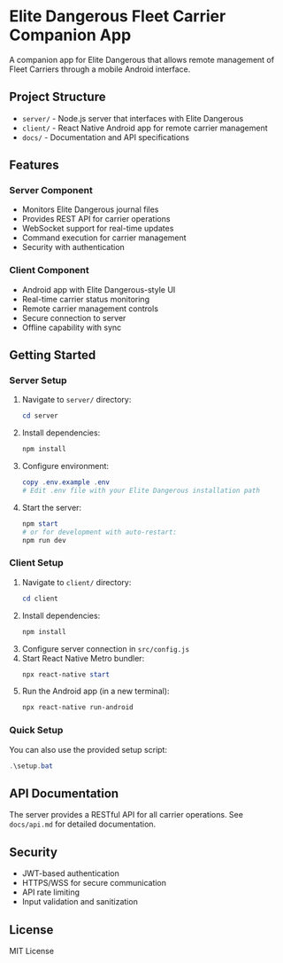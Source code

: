 # Elite Dangerous Fleet Carrier Companion App

A companion app for Elite Dangerous that allows remote management of Fleet Carriers through a mobile Android interface.

## Project Structure

- `server/` - Node.js server that interfaces with Elite Dangerous
- `client/` - React Native Android app for remote carrier management
- `docs/` - Documentation and API specifications

## Features

### Server Component
- Monitors Elite Dangerous journal files
- Provides REST API for carrier operations
- WebSocket support for real-time updates
- Command execution for carrier management
- Security with authentication

### Client Component
- Android app with Elite Dangerous-style UI
- Real-time carrier status monitoring
- Remote carrier management controls
- Secure connection to server
- Offline capability with sync

## Getting Started

### Server Setup
1. Navigate to `server/` directory:
   ```powershell
   cd server
   ```
2. Install dependencies:
   ```powershell
   npm install
   ```
3. Configure environment:
   ```powershell
   copy .env.example .env
   # Edit .env file with your Elite Dangerous installation path
   ```
4. Start the server:
   ```powershell
   npm start
   # or for development with auto-restart:
   npm run dev
   ```

### Client Setup
1. Navigate to `client/` directory:
   ```powershell
   cd client
   ```
2. Install dependencies:
   ```powershell
   npm install
   ```
3. Configure server connection in `src/config.js`
4. Start React Native Metro bundler:
   ```powershell
   npx react-native start
   ```
5. Run the Android app (in a new terminal):
   ```powershell
   npx react-native run-android
   ```

### Quick Setup
You can also use the provided setup script:
```powershell
.\setup.bat
```

## API Documentation

The server provides a RESTful API for all carrier operations. See `docs/api.md` for detailed documentation.

## Security

- JWT-based authentication
- HTTPS/WSS for secure communication
- API rate limiting
- Input validation and sanitization

## License

MIT License
